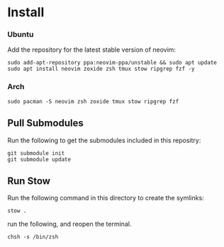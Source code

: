 # Install 
### Ubuntu
Add the repository for the latest stable version of neovim:

```
sudo add-apt-repository ppa:neovim-ppa/unstable && sudo apt update
sudo apt install neovim zoxide zsh tmux stow ripgrep fzf -y
```
### Arch

```
sudo pacman -S neovim zsh zoxide tmux stow ripgrep fzf
```
## Pull Submodules

Run the following to get the submodules included in this repositry:

```
git submodule init
git submodule update
```
## Run Stow
Run the following command in this directory to create the symlinks:

```
stow .
```
run the following, and reopen the terminal.
```
chsh -s /bin/zsh
```
